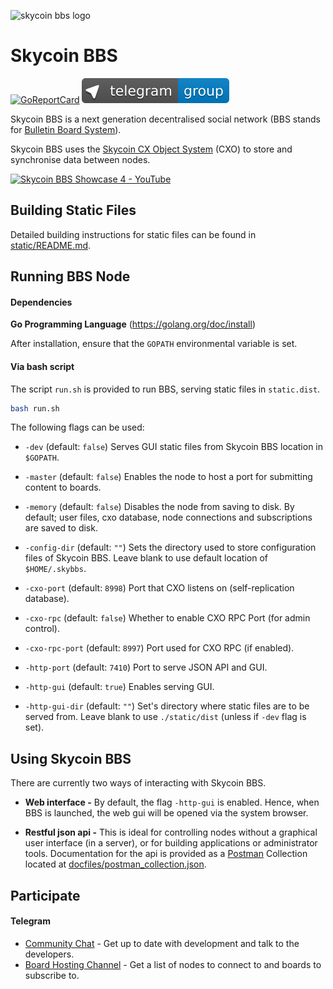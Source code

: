 ![skycoin bbs logo](https://user-images.githubusercontent.com/26845312/32426755-274b72b0-c282-11e7-989f-dc8870f4635e.png)

# Skycoin BBS

[![GoReportCard](https://goreportcard.com/badge/skycoin/bbs)](https://goreportcard.com/report/skycoin/bbs)
[![Telegram group link](telegram-group.svg)](https://t.me/skycoinbbs)

Skycoin BBS is a next generation decentralised social network (BBS stands for [Bulletin Board System](https://en.wikipedia.org/wiki/Bulletin_board_system)).

Skycoin BBS uses the [Skycoin CX Object System](https://github.com/skycoin/cxo) (CXO) to store and synchronise data between nodes.

[![Skycoin BBS Showcase 4 - YouTube](https://i.ytimg.com/vi/6ZqwgefYauU/0.jpg)](https://youtu.be/6ZqwgefYauU)

## Building Static Files

Detailed building instructions for static files can be found in [static/README.md](https://github.com/skycoin/bbs/blob/master/static/README.md).


## Running BBS Node

#### Dependencies

**Go Programming Language** (https://golang.org/doc/install)

After installation, ensure that the `GOPATH` environmental variable is set.

#### Via bash script

The script `run.sh` is provided to run BBS, serving static files in `static.dist`.

```bash
bash run.sh
```

The following flags can be used:

* `-dev` (default: `false`) Serves GUI static files from Skycoin BBS location in `$GOPATH`.

* `-master` (default: `false`) Enables the node to host a port for submitting content to boards.

* `-memory` (default: `false`) Disables the node from saving to disk. By default; user files, cxo database, node connections and subscriptions are saved to disk.

* `-config-dir` (default: `""`) Sets the directory used to store configuration files of Skycoin BBS. Leave blank to use default location of `$HOME/.skybbs`.

* `-cxo-port` (default: `8998`) Port that CXO listens on (self-replication database).

* `-cxo-rpc` (default: `false`) Whether to enable CXO RPC Port (for admin control).

* `-cxo-rpc-port` (default: `8997`) Port used for CXO RPC (if enabled).

* `-http-port` (default: `7410`) Port to serve JSON API and GUI.

* `-http-gui` (default: `true`) Enables serving GUI.

* `-http-gui-dir` (default: `""`) Set's directory where static files are to be served from. Leave blank to use `./static/dist` (unless if `-dev` flag is set).


## Using Skycoin BBS

There are currently two ways of interacting with Skycoin BBS.
* **Web interface -** By default, the flag `-http-gui` is enabled. Hence, when BBS is launched, the web gui will be opened via the system browser.

* **Restful json api -** This is ideal for controlling nodes without a graphical user interface (in a server), or for building applications or administrator tools. Documentation for the api is provided as a [Postman](https://www.getpostman.com/) Collection located at [docfiles/postman_collection.json](https://raw.githubusercontent.com/skycoin/bbs/master/docfiles/postman_collection.json).

## Participate

#### Telegram

* [Community Chat](https://t.me/skycoinbbs) - Get up to date with development and talk to the developers.
* [Board Hosting Channel](https://t.me/skycoinbbshosting) - Get a list of nodes to connect to and boards to subscribe to.

